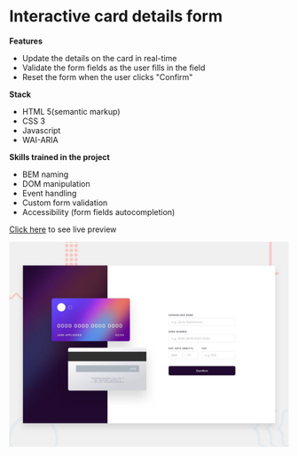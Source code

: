 # Interactive card details form
**Features**
- Update the details on the card in real-time
- Validate the form fields as the user fills in the field
- Reset the form when the user clicks "Confirm"

**Stack** 
- HTML 5(semantic markup)
- CSS 3
- Javascript
- WAI-ARIA
  
**Skills trained in the project** 
- BEM naming
- DOM manipulation
- Event handling
- Custom form validation
- Accessibility (form fields autocompletion)

[Click here](https://card-details-form-ten.vercel.app/) to see live preview

![Design preview](design/preview.jpg)

